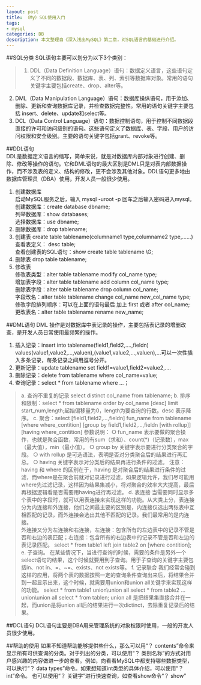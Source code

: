 ```yaml
---
layout: post
title: （My）SQL使用入门
tags:
- mysql
categories: DB
description: 本文整理自《深入浅出MySQL》第二章，对SQL语言的基础进行介绍。
---
```

##SQL分类
SQL语句主要可以划分为以下3个类别：    
>1. DDL（Data Definition Language）语句：数据定义语言，这些语句定义了不同的数据段、数据库、表、列、索引等数据库对象。常用的语句关键字主要包括create、drop、alter等。  
2. DML（Data Manipulation Language）语句：数据库操纵语句，用于添加、删除、更新和查询数据库记录，并检查数据完整性。常用的语句关键字主要包括 insert、delete、update和select等。  
3. DCL（Data Control Language）语句：数据控制语句，用于控制不同数据段直接的许可和访问级别的语句。这些语句定义了数据库、表、字段、用户的访问权限和安全级别。主要的语句关键字包括grant、revoke等。
 

##DDL语句  
DDL是数据定义语言的缩写，简单来说，就是对数据库内部对象进行创建、删除、修改等操作的语句。它和DML语句的最大区别是DML只是对表内部数据操作，而不涉及表的定义、结构的修改，更不会涉及其他对象。DDL语句更多地由数据库管理员（DBA）使用，开发人员一般很少使用。  
1. 创建数据库  
启动MySQL服务之后，输入 mysql -uroot -p 回车之后输入密码进入mysql。  
创建数据库：create database  dbname;  
列举数据库：show  databases;  
选择数据库：use dbname;
2. 删除数据库：drop  tablename;  
3. 创建表  create table tablename(columname1 type,columname2 type,……)  
查看表定义： desc table;  
查看创建表的SQL语句：show create table  tablename \G;  
4. 删除表  drop table tablename;
5. 修改表  
  修改表类型：alter table tablename modify col_name  type;  
  增加表字段：alter table tablename add column col_name type;  
  删除表字段：alter table tablename drop column col_name;  
  字段改名：alter table tablename change col_name new_col_name type;  
  修改字段排列顺序：可以在上面的语句最后 加上  first 或者 after col_name;  
  更改表名：alter table tablename rename new_name;


##DML语句
DML 操作是对数据库中表记录的操作，主要包括表记录的增删改查，是开发人员日常使用最频繁的操作。  
1. 插入记录：insert into tablename(field1,field2,….,fieldn) values(value1,value2,…,valuen),(value1,value2,…,valuen),…可以一次性插入多条记录，每条记录之间用逗号分开。
2. 更新记录：update tablename set field1=value1,field2=value2,….
3. 删除记录：delete from tablename where col_name=value;
4. 查询记录：select * from tablename where …；
>a. 查询不重复的记录  select distinct col_name from tablename;
b. 排序和限制：select * from tablename order by col_name [desc] limit start_num,length;起始偏移量为0，length为要查询的行数。desc 表示降序。
c. 聚合：select [field1,field2,…,fieldn] fun_name from tablename [where where_contition] [group by field1,field2,…,fieldn [with rollup]] [having where_contition]
参数说明：
○ fun_name 表示要做的聚合操作，也就是聚合函数，常用的有sum（求和）、count(*)（记录数），max（最大值），min（最小值）。
○ group by 关键字表示要进行分类聚合的字段。
○ with rollup 是可选语法，表明是否对分类聚合后的结果进行再汇总。
○ having 关键字表示对分类后的结果再进行条件的过滤。
注意：having  和 where 的区别在于，having 是对聚合后的结果进行条件的过滤，而where是在聚合前就对记录进行过滤，如果逻辑允许，我们尽可能用where先过滤记录，这样因为结果集减小，将对聚合的效率大大提高，最后再根据逻辑看是否需要用having进行再过滤。
d. 表连接
当需要同时显示多个表中的字段时，就可以用表连接来实现这样的功能。从大类上分，表连接分为内连接和外连接，他们之间最主要的区别是，内连接仅选出两张表中互相匹配的记录，而外连接会选出其他不匹配的记录。我们最常用的是内连接。  
外连接又分为左连接和右连接，左连接：包含所有的左边表中的记录不管是否和右边的表匹配；右连接：包含所有的右边表中的记录不管是否和左边的表记录匹配。
select * from table1 left join table2 on [where contition];
e. 子查询。
  在某些情况下，当进行查询的时候，需要的条件是另外一个select语句的结果，这个时候就要用到子查询。用于子查询的关键字主要包括in、not in、=、~=、exists、not exists等。
f. 记录联合
我们经常会碰到这样的应用，将两个表的数据按照一定的查询条件查询出来后，将结果合并到一起显示出来，这个时候，就需要用union和union all关键字来实现这样的功能。
select * from table1 union\union all  select * from table2  …  union\union all select * from tablen;
union all 是把结果集直接合并在一起，而union是将union all后的结果进行一次dictinct，去除重复记录后的结果。

##DCL语句
DCL语句主要是DBA用来管理系统的对象权限时使用，一般的开发人员很少使用。


##帮助的使用
如果不知道帮助能够提供些什么，那么可以用“？ contents”命令来显示所有可供查询的分类。对于列出的分类，可以使用“？ 类别名称”的方式对用户感兴趣的内容做进一步的查看。例如，向看看MySQL中都支持哪些数据类型，可以执行“？ data types”命令。如果想知道int类型的具体介绍，可以使用“？ int”命令。
也可以使用“？ 关键字”进行快速查询，如查看show命令“？ show”



